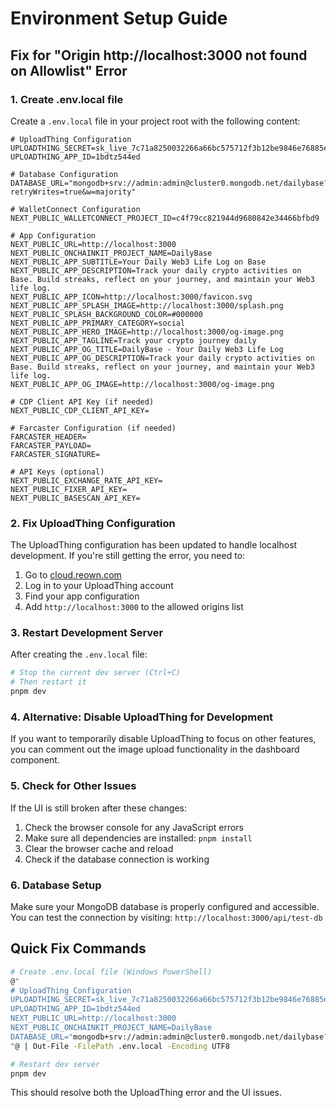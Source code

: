 # Environment Setup Guide

## Fix for "Origin http://localhost:3000 not found on Allowlist" Error

### 1. Create .env.local file

Create a `.env.local` file in your project root with the following content:

```env
# UploadThing Configuration
UPLOADTHING_SECRET=sk_live_7c71a8250032266a66bc575712f3b12be9846e76885e8a339ce8c9482f7c428e
UPLOADTHING_APP_ID=1bdtz544ed

# Database Configuration
DATABASE_URL="mongodb+srv://admin:admin@cluster0.mongodb.net/dailybase?retryWrites=true&w=majority"

# WalletConnect Configuration
NEXT_PUBLIC_WALLETCONNECT_PROJECT_ID=c4f79cc821944d9680842e34466bfbd9

# App Configuration
NEXT_PUBLIC_URL=http://localhost:3000
NEXT_PUBLIC_ONCHAINKIT_PROJECT_NAME=DailyBase
NEXT_PUBLIC_APP_SUBTITLE=Your Daily Web3 Life Log on Base
NEXT_PUBLIC_APP_DESCRIPTION=Track your daily crypto activities on Base. Build streaks, reflect on your journey, and maintain your Web3 life log.
NEXT_PUBLIC_APP_ICON=http://localhost:3000/favicon.svg
NEXT_PUBLIC_APP_SPLASH_IMAGE=http://localhost:3000/splash.png
NEXT_PUBLIC_SPLASH_BACKGROUND_COLOR=#000000
NEXT_PUBLIC_APP_PRIMARY_CATEGORY=social
NEXT_PUBLIC_APP_HERO_IMAGE=http://localhost:3000/og-image.png
NEXT_PUBLIC_APP_TAGLINE=Track your crypto journey daily
NEXT_PUBLIC_APP_OG_TITLE=DailyBase - Your Daily Web3 Life Log
NEXT_PUBLIC_APP_OG_DESCRIPTION=Track your daily crypto activities on Base. Build streaks, reflect on your journey, and maintain your Web3 life log.
NEXT_PUBLIC_APP_OG_IMAGE=http://localhost:3000/og-image.png

# CDP Client API Key (if needed)
NEXT_PUBLIC_CDP_CLIENT_API_KEY=

# Farcaster Configuration (if needed)
FARCASTER_HEADER=
FARCASTER_PAYLOAD=
FARCASTER_SIGNATURE=

# API Keys (optional)
NEXT_PUBLIC_EXCHANGE_RATE_API_KEY=
NEXT_PUBLIC_FIXER_API_KEY=
NEXT_PUBLIC_BASESCAN_API_KEY=
```

### 2. Fix UploadThing Configuration

The UploadThing configuration has been updated to handle localhost development. If you're still getting the error, you need to:

1. Go to [cloud.reown.com](https://cloud.reown.com)
2. Log in to your UploadThing account
3. Find your app configuration
4. Add `http://localhost:3000` to the allowed origins list

### 3. Restart Development Server

After creating the `.env.local` file:

```bash
# Stop the current dev server (Ctrl+C)
# Then restart it
pnpm dev
```

### 4. Alternative: Disable UploadThing for Development

If you want to temporarily disable UploadThing to focus on other features, you can comment out the image upload functionality in the dashboard component.

### 5. Check for Other Issues

If the UI is still broken after these changes:

1. Check the browser console for any JavaScript errors
2. Make sure all dependencies are installed: `pnpm install`
3. Clear the browser cache and reload
4. Check if the database connection is working

### 6. Database Setup

Make sure your MongoDB database is properly configured and accessible. You can test the connection by visiting:
`http://localhost:3000/api/test-db`

## Quick Fix Commands

```bash
# Create .env.local file (Windows PowerShell)
@"
# UploadThing Configuration
UPLOADTHING_SECRET=sk_live_7c71a8250032266a66bc575712f3b12be9846e76885e8a339ce8c9482f7c428e
UPLOADTHING_APP_ID=1bdtz544ed
NEXT_PUBLIC_URL=http://localhost:3000
NEXT_PUBLIC_ONCHAINKIT_PROJECT_NAME=DailyBase
DATABASE_URL="mongodb+srv://admin:admin@cluster0.mongodb.net/dailybase?retryWrites=true&w=majority"
"@ | Out-File -FilePath .env.local -Encoding UTF8

# Restart dev server
pnpm dev
```

This should resolve both the UploadThing error and the UI issues.
